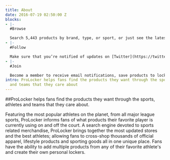 ```yaml
---
title: About
date: 2016-07-19 02:50:00 Z
blocks:
- |-
  #Browse

  Search 5,443 products by brand, type, or sport, or just see the latest. Products are chosen and curated by the ProLocker Team.
- |-
  #Follow

  Make sure that you’re notified of updates on [Twitter](https://twitter.com/prolocker1), Facebook, Instagram or subscribe to our newsletter. New products are added daily.
- |-
  #Join

  Become a member to receive email notifications, save products to lockers, and customize your product feed.
intro: ProLocker helps fans find the products they want through the sports, athletes
  and teams that they care about
---
```


##ProLocker helps fans find the products they want through the sports, athletes and teams that they care about. 

Featuring the most popular athletes on the planet, from all major league sports, ProLocker informs fans of what products their favorite player is currently using on and off the court. A search engine devoted to sports related merchandise, ProLocker brings together the most updated stores and the best athletes; allowing fans to cross-shop thousands of official apparel, lifestyle products and sporting goods all in one unique place. Fans have the ability to add multiple products from any of their favorite athlete's and create their own personal lockers.